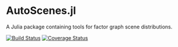 # AutoScenes.jl

A Julia package containing tools for factor graph scene distributions.

[![Build Status](https://travis-ci.org/tawheeler/AutoScenes.jl.svg?branch=master)](https://travis-ci.org/tawheeler/AutoScenes.jl)
[![Coverage Status](https://coveralls.io/repos/tawheeler/AutoScenes.jl/badge.svg?branch=master&service=github)](https://coveralls.io/github/tawheeler/AutoScenes.jl?branch=master)
